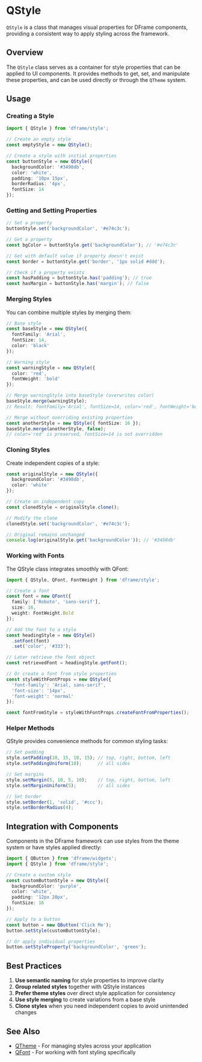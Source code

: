 # QStyle

`QStyle` is a class that manages visual properties for DFrame components, providing a consistent way to apply styling across the framework.

## Overview

The `QStyle` class serves as a container for style properties that can be applied to UI components. It provides methods to get, set, and manipulate these properties, and can be used directly or through the `QTheme` system.

## Usage

### Creating a Style

```typescript
import { QStyle } from 'dframe/style';

// Create an empty style
const emptyStyle = new QStyle();

// Create a style with initial properties
const buttonStyle = new QStyle({
  backgroundColor: '#3498db',
  color: 'white',
  padding: '10px 15px',
  borderRadius: '4px',
  fontSize: 14
});
```

### Getting and Setting Properties

```typescript
// Set a property
buttonStyle.set('backgroundColor', '#e74c3c');

// Get a property
const bgColor = buttonStyle.get('backgroundColor'); // '#e74c3c'

// Get with default value if property doesn't exist
const border = buttonStyle.get('border', '1px solid #ddd');

// Check if a property exists
const hasPadding = buttonStyle.has('padding'); // true
const hasMargin = buttonStyle.has('margin'); // false
```

### Merging Styles

You can combine multiple styles by merging them:

```typescript
// Base style
const baseStyle = new QStyle({
  fontFamily: 'Arial',
  fontSize: 14,
  color: 'black'
});

// Warning style
const warningStyle = new QStyle({
  color: 'red',
  fontWeight: 'bold'
});

// Merge warningStyle into baseStyle (overwrites color)
baseStyle.merge(warningStyle);
// Result: fontFamily='Arial', fontSize=14, color='red', fontWeight='bold'

// Merge without overriding existing properties
const anotherStyle = new QStyle({ fontSize: 16 });
baseStyle.merge(anotherStyle, false);
// color='red' is preserved, fontSize=14 is not overridden
```

### Cloning Styles

Create independent copies of a style:

```typescript
const originalStyle = new QStyle({
  backgroundColor: '#3498db',
  color: 'white'
});

// Create an independent copy
const clonedStyle = originalStyle.clone();

// Modify the clone
clonedStyle.set('backgroundColor', '#e74c3c');

// Original remains unchanged
console.log(originalStyle.get('backgroundColor')); // '#3498db'
```

### Working with Fonts

The QStyle class integrates smoothly with QFont:

```typescript
import { QStyle, QFont, FontWeight } from 'dframe/style';

// Create a font
const font = new QFont({
  family: ['Roboto', 'sans-serif'],
  size: 16,
  weight: FontWeight.Bold
});

// Add the font to a style
const headingStyle = new QStyle()
  .setFont(font)
  .set('color', '#333');

// Later retrieve the font object
const retrievedFont = headingStyle.getFont();

// Or create a font from style properties
const styleWithFontProps = new QStyle({
  'font-family': 'Arial, sans-serif',
  'font-size': '14px',
  'font-weight': 'normal'
});

const fontFromStyle = styleWithFontProps.createFontFromProperties();
```

### Helper Methods

QStyle provides convenience methods for common styling tasks:

```typescript
// Set padding
style.setPadding(10, 15, 10, 15); // top, right, bottom, left
style.setPaddingUniform(10);      // all sides

// Set margins
style.setMargin(5, 10, 5, 10);    // top, right, bottom, left
style.setMarginUniform(5);        // all sides

// Set border
style.setBorder(1, 'solid', '#ccc');
style.setBorderRadius(4);
```

## Integration with Components

Components in the DFrame framework can use styles from the theme system or have styles applied directly:

```typescript
import { QButton } from 'dframe/widgets';
import { QStyle } from 'dframe/style';

// Create a custom style
const customButtonStyle = new QStyle({
  backgroundColor: 'purple',
  color: 'white',
  padding: '12px 20px',
  fontSize: 16
});

// Apply to a button
const button = new QButton('Click Me');
button.setStyle(customButtonStyle);

// Or apply individual properties
button.setStyleProperty('backgroundColor', 'green');
```

## Best Practices

1. **Use semantic naming** for style properties to improve clarity
2. **Group related styles** together with QStyle instances
3. **Prefer theme styles** over direct style application for consistency
4. **Use style merging** to create variations from a base style
5. **Clone styles** when you need independent copies to avoid unintended changes

## See Also

- [QTheme](QTheme.md) - For managing styles across your application
- [QFont](QFont.md) - For working with font styling specifically
